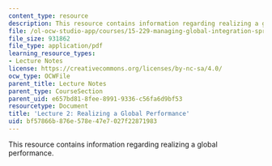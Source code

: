 ```yaml
---
content_type: resource
description: This resource contains information regarding realizing a global performance.
file: /ol-ocw-studio-app/courses/15-229-managing-global-integration-spring-2012/bf57866b876e578e47e7027f22871983_MIT15_229S12_lec02.pdf
file_size: 931862
file_type: application/pdf
learning_resource_types:
- Lecture Notes
license: https://creativecommons.org/licenses/by-nc-sa/4.0/
ocw_type: OCWFile
parent_title: Lecture Notes
parent_type: CourseSection
parent_uid: e657bd81-8fee-8991-9336-c56fa6d9bf53
resourcetype: Document
title: 'Lecture 2: Realizing a Global Performance'
uid: bf57866b-876e-578e-47e7-027f22871983
---
```

This resource contains information regarding realizing a global performance.